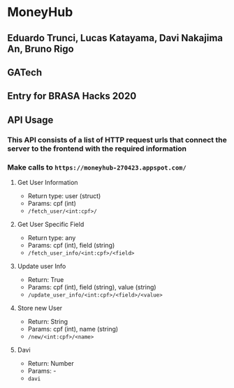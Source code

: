 # MoneyHub

## Eduardo Trunci, Lucas Katayama, Davi Nakajima An, Bruno Rigo
## GATech 
## Entry for BRASA Hacks 2020

## API Usage

### This API consists of a list of HTTP request urls that connect the server to the frontend with the required information

### Make calls to `https://moneyhub-270423.appspot.com/`

1. Get User Information
	- Return type: user (struct)
	- Params: cpf (int)
	- `/fetch_user/<int:cpf>/`

2. Get User Specific Field
	- Return type: any
	- Params: cpf (int), field (string)
	- `/fetch_user_info/<int:cpf>/<field>`

3. Update user Info
	- Return: True
	- Params: cpf (int), field (string), value (string)
	- `/update_user_info/<int:cpf>/<field>/<value>`

4. Store new User
	- Return: String
	- Params: cpf (int), name (string)
	- `/new/<int:cpf>/<name>`

4. Davi
	- Return: Number
	- Params: -
	- `davi`
